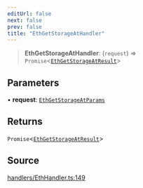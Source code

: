 ```yaml
---
editUrl: false
next: false
prev: false
title: "EthGetStorageAtHandler"
---
```


> **EthGetStorageAtHandler**: (`request`) => `Promise`\<[`EthGetStorageAtResult`](/reference/tevm/actions-types/type-aliases/ethgetstorageatresult/)\>

## Parameters

• **request**: [`EthGetStorageAtParams`](/reference/tevm/actions-types/type-aliases/ethgetstorageatparams/)

## Returns

`Promise`\<[`EthGetStorageAtResult`](/reference/tevm/actions-types/type-aliases/ethgetstorageatresult/)\>

## Source

[handlers/EthHandler.ts:149](https://github.com/evmts/tevm-monorepo/blob/main/packages/actions-types/src/handlers/EthHandler.ts#L149)
